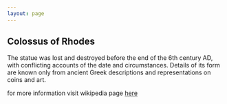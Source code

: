 ```yaml
---
layout: page
---
```


## Colossus of Rhodes

The statue was lost and destroyed before the end of the 6th century AD, with conflicting accounts of the date and circumstances. Details of its form are known only from ancient Greek descriptions and representations on coins and art.

for more information visit wikipedia page [here](https://en.wikipedia.org/wiki/Statue_of_Zeus_at_Olympia)
